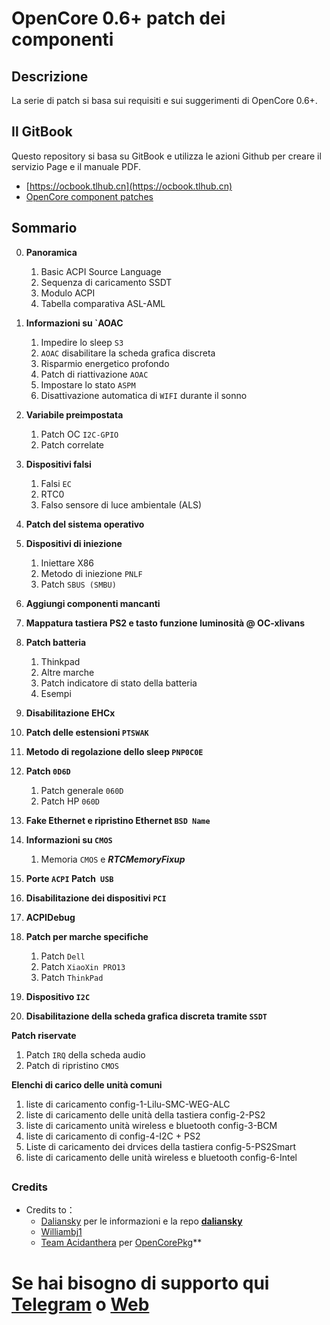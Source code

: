 # OpenCore 0.6+ patch dei componenti

## Descrizione
La serie di patch si basa sui requisiti e sui suggerimenti di OpenCore 0.6+.


## Il GitBook
Questo repository si basa su GitBook e utilizza le azioni Github per creare il servizio Page e il manuale PDF.

- [https://ocbook.tlhub.cn](https://ocbook.tlhub.cn)
- [OpenCore component patches](https://cdn.jsdelivr.net/gh/daliansky/OC-little/docs/OpenCore部件库.pdf)

## Sommario

0. **Panoramica**

   1. Basic ACPI Source Language
   2. Sequenza di caricamento SSDT
   3. Modulo ACPI
   4. Tabella comparativa ASL-AML

1. **Informazioni su `AOAC**

   1. Impedire lo sleep `S3`
   2. `AOAC` disabilitare la scheda grafica discreta
   3. Risparmio energetico profondo
   4. Patch di riattivazione `AOAC`
   5. Impostare lo stato `ASPM`
   6. Disattivazione automatica di `WIFI` durante il sonno

2. **Variabile preimpostata**

   1. Patch OC `I2C-GPIO`
   2. Patch correlate

3. **Dispositivi falsi**

   1. Falsi `EC`
   2. RTC0
   3. Falso sensore di luce ambientale (ALS)

4. **Patch del sistema operativo**

5. **Dispositivi di iniezione**

   1. Iniettare X86
   2. Metodo di iniezione `PNLF`
   3. Patch `SBUS (SMBU)`

6. **Aggiungi componenti mancanti**

7. **Mappatura tastiera PS2 e tasto funzione luminosità @ OC-xlivans**

8. **Patch batteria**

   1. Thinkpad
   2. Altre marche
   3. Patch indicatore di stato della batteria
   4. Esempi

9. **Disabilitazione EHCx**

10. **Patch delle estensioni `PTSWAK`**

11. **Metodo di regolazione dello sleep `PNP0C0E`**

12. **Patch `0D6D`**

    1. Patch generale `060D`
    2. Patch HP `060D`

13. **Fake Ethernet e ripristino Ethernet `BSD Name`**

14. **Informazioni su `CMOS`**

    1. Memoria `CMOS` e ***RTCMemoryFixup***

15. **Porte `ACPI` Patch` USB`**

16. **Disabilitazione dei dispositivi `PCI`**

17. **ACPIDebug**

18. **Patch per marche specifiche**

    1. Patch `Dell`
    2. Patch `XiaoXin PRO13`
    3. Patch `ThinkPad`

19. **Dispositivo `I2C`**

20. **Disabilitazione della scheda grafica discreta tramite `SSDT`**

**Patch riservate**

   1. Patch `IRQ` della scheda audio
   2. Patch di ripristino `CMOS`

**Elenchi di carico delle unità comuni**

   1. liste di caricamento config-1-Lilu-SMC-WEG-ALC
   2. liste di caricamento delle unità della tastiera config-2-PS2
   3. liste di caricamento unità wireless e bluetooth config-3-BCM
   4. liste di caricamento di config-4-I2C + PS2
   5. Liste di caricamento dei drvices della tastiera config-5-PS2Smart
   6. liste di caricamento delle unità wireless e bluetooth config-6-Intel
   
##
### Credits 

- Credits to：
  - [Daliansky](https://github.com/daliansky) per le informazioni e la repo **[daliansky](https://github.com/daliansky/OC-little)** 
  - [Williambj1](https://github.com/williambj1)
  - [Team Acidanthera](https://github.com/acidanthera) per [OpenCorePkg](https://github.com/acidanthera/OpenCorePkg)**


# Se hai bisogno di supporto qui [Telegram](https://t.me/HackintoshLife_it) o [Web](https://www.hackintoshlife.it/)
